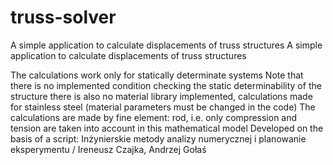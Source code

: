 # truss-solver
A simple application to calculate displacements of truss structures
A simple application to calculate displacements of truss structures

The calculations work only for statically determinate systems 
Note that there is no implemented condition checking the static determinability of the structure 
there is also no material library implemented, calculations made for stainless steel (material parameters must be changed in the code) 
The calculations are made by fine element: rod, i.e. only compression and tension are taken into account in this mathematical model 
Developed on the basis of a script: Inżynierskie metody analizy numerycznej i planowanie eksperymentu / Ireneusz Czajka, Andrzej Gołaś

